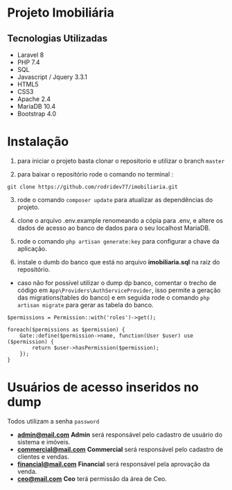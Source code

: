 # Projeto Imobiliária

##  Tecnologias Utilizadas

* Laravel 8
* PHP 7.4
* SQL
* Javascript / Jquery 3.3.1
* HTML5
* CSS3
* Apache 2.4
* MariaDB 10.4
* Bootstrap 4.0

# Instalação

1. para iniciar o projeto basta clonar o repositorio e utilizar o branch ```master```

2. para baixar o repositório rode o comando no terminal :

```git clone https://github.com/rodridev77/imobiliaria.git```

3. rode o comando ```composer update``` para atualizar as dependências do projeto.

4. clone o arquivo .env.example renomeando a cópia para .env, e altere os dados de acesso ao banco de dados para o seu localhost MariaDB.

5. rode o comando ```php artisan generate:key``` para configurar a chave da aplicação.

7. instale o dumb do banco que está no arquivo **imobiliaria.sql** na raiz do repositório.

* caso não for possível utilizar o dump dp banco, comentar o trecho de código em ```App\Providers\AuthServiceProvider```, isso permite a geração das migrations(tables do banco) e em seguida rode o comando ```php artisan migrate``` para gerar as tabela do banco.

```
$permissions = Permission::with('roles')->get();
      
foreach($permissions as $permission) {
    Gate::define($permission->name, function(User $user) use ($permission) {
        return $user->hasPermission($permission);
    });
}

```

# Usuários de acesso inseridos no dump
Todos utilizam a senha ```password```

- **admin@mail.com**
**Admin** será responsável pelo cadastro de usuário do sistema e imóveis.
- **commercial@mail.com**
**Commercial** será responsável pelo cadastro de clientes e vendas.
- **financial@mail.com**
**Financial** será responsável pela aprovação da venda.
- **ceo@mail.com**
**Ceo** terá permissão da área de Ceo.

